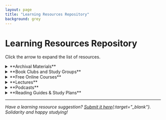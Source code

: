 ```yaml
---
layout: page
title: "Learning Resources Repository"
background: grey
---
```


# Learning Resources Repository
Click the arrow to expand the list of resources.

<details markdown="1">
<summary markdown="span">**Archival Materials**</summary>

- [Lady Izdihar's Soviet Archive](https://ladyizdihar.com/){:target="_blank"}
   
</details>

<details markdown="1">
<summary markdown="span">**Book Clubs and Study Groups**</summary>

- [Kansas Socialist Book Club](https://kssocialistbookclub.com/home){:target="_blank"}
- [Marxist-Leninist Reading Hub](https://www.mlreadinghub.org/){:target="_blank"}
  
</details>

<details markdown="1">
<summary markdown="span">**Free Online Courses**</summary>

- [Socialism 101](https://www.socialism101.com/){:target="_blank"}
- [Hillsdale College's Marxism, Socialism, and Communism Course](https://online.hillsdale.edu/courses/promo/marxism-socialism-communism){:target="_blank"}
- [TsinghuaX: Introduction to Mao Zedong Thought](https://www.edx.org/learn/communist-china/tsinghua-university-introduction-to-mao-zedong-thought-mao-ze-dong-si-xiang-gai-lun){:target="_blank"}

</details>

<details markdown="1">
<summary markdown="span">**Lectures**</summary>

- [Gabriel Rockhill, "Liberalism and Fascism: The State of American Politics"](https://www.youtube.com/watch?v=y2iJLGI2AP4){:target="_blank"} (April 18, 2025, Kansas State University)
- [Gabriel Rockhill, "Are Fascism and Liberalism Partners in Capitalist Crime?"](https://www.youtube.com/watch?v=Vnn_bWDmizw){:target="_blank"} (January 28, 2024)
- [Marxism](https://www.youtube.com/playlist?list=PLq-kUiXssVioxBWwToyN3Apqd8f_a7mCC){:target="_blank"} (Youtube Lecture Series by Dr. Taimur Rahman)
   
</details>

<details markdown="1">
<summary markdown="span">**Podcasts**</summary>

> **How to use this list**  
> Start with the topic that grabs you—then sample a few shows to find the tone and depth you like. Many release bonus content on Patreon; the links below all point to free public feeds.

**Theory & Philosophy**
- [What's Left of Philosophy](https://www.leftofphilosophy.com/){:target="_blank"}
- [Theory & Philosophy](https://theoretician.podbean.com/){:target="_blank"}
- [Why Theory](https://podcasts.apple.com/us/podcast/why-theory/id1299863834){:target="_blank"}
- [Marx Madness](https://open.spotify.com/show/7fMDBjIjMdrU5PYm3zXP25){:target="_blank"}
- [Socialism For All](https://open.spotify.com/show/3byqQVsdTzhE2dOsnAUmK5){:target="_blank"}
- [Red Menace](https://redmenace.libsyn.com/){:target="_blank"}
- [Red Library](https://redlibrary.libsyn.com/){:target="_blank"}

***Post-structural / Critical Theory***
- [Acid Horizon](https://www.acidhorizonpodcast.com/){:target="_blank"}
- [Machinic Unconscious Happy Hour](https://podcasts.apple.com/us/podcast/machinic-unconscious-happy-hour/id1234384916){:target="_blank"}
- [Žižek & So On](https://open.spotify.com/show/5zMFV8I4HQRKHUoqW2O3db){:target="_blank"}
- [Lost Futures: A Mark Fisher Podcast](https://open.spotify.com/show/0EnwNGZijCDZVIl5JtjwGT){:target="_blank"}
- [Deleuze & Guattari Quarantine Collective](https://open.spotify.com/show/5A4fvYbVTuCxVLnnrofTcR){:target="_blank"}

**History**
- [Guerrilla History](https://guerrillahistory.libsyn.com/){:target="_blank"}
- [Fourth Reich Archaeology](https://open.spotify.com/show/1DxF75sQhiSyvSUgoqsnqA){:target="_blank"}
- [Labor Jawn](https://www.laborjawn.com/){:target="_blank"}
- [Empire Files](https://podcasts.apple.com/us/podcast/empire-files/id1332127325){:target="_blank"}
- [Blowback](https://blowback.show/){:target="_blank"}
- [5-4](https://www.fivefourpod.com/){:target="_blank"} *(Supreme Court history)*
- [Groundings](https://groundings.simplecast.com/){:target="_blank"}
- [Real Dictators](https://www.noiser.com/real-dictators){:target="_blank"}
- [Revolutions](https://podcasts.apple.com/us/podcast/revolutions/id703889772){:target="_blank"}
- [Lions Led By Donkeys](https://open.spotify.com/show/1Vw8AeyqBCI6R94FK3GBw9){:target="_blank"}
- [What A Hell of a Way to Die](https://open.spotify.com/show/1XEfRCDbLKOB8naNbICU6q){:target="_blank"}

**Current Events & Commentary**
- [Upstream](https://www.upstreampodcast.org/){:target="_blank"}
- [Revolutionary Left Radio](https://revolutionaryleftradio.libsyn.com/){:target="_blank"}
- [Party Girls](https://open.spotify.com/show/71ESqg33NRlEPmDxjbg4rO){:target="_blank"}
- [QAnon Anonymous](https://open.spotify.com/show/6qAmVJsQW0k51ZJ9bDZyZd){:target="_blank"}
- [TrueAnon](https://podcast.trueanon.com/){:target="_blank"}
- [Trillbilly Workers' Party](https://podcasts.apple.com/us/podcast/trillbilly-workers-party/id1227003413){:target="_blank"}
- [Trashfuture](https://trashfuture.co.uk/){:target="_blank"}
- [Well There's Your Problem](https://podcasts.apple.com/us/podcast/well-there-s-your-problem/id1487829595){:target="_blank"}
- [Kill James Bond](https://killjamesbond.com/){:target="_blank"}
- [Chapo Trap House](https://www.chapotraphouse.com/){:target="_blank"}
- [Novara Media](https://podcast.novaramedia.com/){:target="_blank"}
- [Know Your Enemy](https://podcasts.apple.com/us/podcast/know-your-enemy/id1462703434){:target="_blank"}
- [Death Panel](https://www.deathpanel.net/){:target="_blank"}
- [Citations Needed](https://citationsneeded.libsyn.com/){:target="_blank"}
- [Democracy Now!](https://www.democracynow.org/pages/help/podcasting){:target="_blank"} *(daily news)*

**Culture, Comedy & Pop-Ed**
- [If Books Could Kill](https://podcasts.apple.com/us/podcast/if-books-could-kill/id1651876897){:target="_blank"}
- [Behind the Bastards](https://www.iheart.com/podcast/105-behind-the-bastards-29236323/){:target="_blank"}
- [It Could Happen Here](https://www.iheart.com/podcast/105-it-could-happen-here-30717896/){:target="_blank"}
- [Cool People Who Did Cool Stuff](https://www.iheart.com/podcast/1119-cool-people-who-did-cool-96003360/){:target="_blank"}
- [Weird Little Guys](https://podcasts.apple.com/us/podcast/weird-little-guys/id1760218611){:target="_blank"}
- [The Blindboy Podcast](https://shows.acast.com/blindboy){:target="_blank"}
- [The Alexei Sayle Podcast](https://audioboom.com/channels/5038428-the-alexei-sayle-podcast){:target="_blank"}

**Ecology & Tech**
- [Poor Prole's Almanac](https://podcasts.apple.com/us/podcast/the-poor-proles-almanac/id1523042499){:target="_blank"}
- [Tech Won't Save Us](https://techwontsave.us/){:target="_blank"}

**Anti-Fascism / Security**
- [Live Like the World Is Dying](https://www.liveliketheworldisdying.com/){:target="_blank"}
- [I Don't Speak German](https://podcasts.apple.com/us/podcast/i-dont-speak-german/id1449848509){:target="_blank"}
- [Hood Politics](https://www.iheart.com/podcast/1119-hood-politics-with-prop-81527703/){:target="_blank"}

**True-Crime / Politics Hybrid**
- [Sunder](https://podcasts.apple.com/us/podcast/sunder/id1650059141){:target="_blank"} *(sporadic)*
- [Real Dictators](https://www.noiser.com/real-dictators){:target="_blank"}

**Movement Media & Interview Shows**
- [Green and Red](https://greenandredpodcast.org/){:target="_blank"}
- [Millennials Are Killing Capitalism](https://millennialsarekillingcapitalism.libsyn.com/){:target="_blank"}
- [The Antifada](https://podcasts.apple.com/us/podcast/the-antifada/id1372879721){:target="_blank"}
- [Aufhebunga Bunga](https://bungacast.com/){:target="_blank"}
- [Poor Prole's Almanac](https://podcasts.apple.com/us/podcast/the-poor-proles-almanac/id1523042499){:target="_blank"} *(listed above under Ecology)*

**Misc. / Edge Picks**
- [Conspirituality](https://www.conspirituality.net/){:target="_blank"} *(critiquing New-Age conspiracies)*

</details>

<details markdown="1">
<summary markdown="span">**Reading Guides & Study Plans**</summary>

- [Beginner's Guide to Marxism](https://www.marxists.org/subject/students/index.htm){:target="_blank"}
- [Introduction to Marxist Dialectics](../learning-resources/marxistdialectics){:target="_blank"}
- [Marxism-Leninism-Maoism Basic Course](https://foreignlanguages.press/colorful-classics/marxism-leninism-maoism-basic-course-english/){:target="_blank"}
- [Basic Marx-Lenin Study Plan](../learning-resources/marxleninbasic){:target="_blank"}
- [Marxism-Leninism Study Guide](https://marxistleninist.wordpress.com/study-guide/){:target="_blank"}
- [Revolutionary Communists of America reading guides for selected texts](https://communistusa.org/marxist-theory/reading-guides/){:target="_blank"}
- [From Marx to Mao](http://marx2mao.com/RG.html){:target="_blank"}
- [Massline.info](http://www.massline.info){:target="_blank"}

</details>

---
*Have a learning resource suggestion? [Submit it here](https://www.fhdsa.org/forms/learning-resources){:target="_blank"}. Solidarity and happy studying!*
